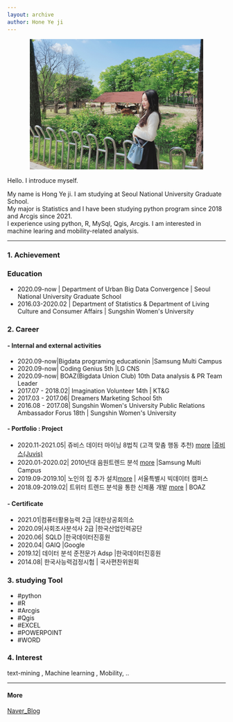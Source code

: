 ```yaml
---
layout: archive
author: Hone Ye ji
---
```


<center><img src="/assets/ima.jpg" width="400" height="300"></center>

Hello. I introduce myself.

My name is Hong Ye ji. I am studying at Seoul National University Graduate School.  
My major is Statistics and I have been studying python program since 2018 and Arcgis since 2021.  
I experience using python, R, MySql, Qgis, Arcgis. I am interested in machine learing and mobility-related analysis.  

----

  

### 1. Achievement

###  Education 
 
- 2020.09-now | Department of Urban Big Data Convergence | Seoul National University Graduate School  
- 2016.03-2020.02 |  Department of Statistics & Department of Living Culture and Consumer Affairs | Sungshin Women's University 



### 2. Career


####  - Internal and external activities

- 2020.09-now|Bigdata programing educationin |Samsung Multi Campus
- 2020.09-now| Coding Genius 5th |LG CNS
- 2020.09-now| BOAZ(Bigdata Union Club) 10th  Data analysis & PR Team Leader 
- 2017.07 - 2018.02| Imagination Volunteer 14th | KT&G
- 2017.03 - 2017.06| Dreamers Marketing School 5th   
- 2016.08 - 2017.08| Sungshin Women's University Public Relations Ambassador Forus 18th | Sungshin Women's University

 ####  - Portfolio : Project 

- 2020.11-2021.05| 쥬비스 데이터 마이닝 8법칙 (고객 맞춤 행동 추천) [more](https://drive.google.com/file/d/1swD9Y_UsqDfxHhgw1z5wr9DiWXnb-U8I/view?usp=sharing) |[쥬비스(Juvis)](http://www.juvis.co.kr/lab/index.do#fir_page)
- 2020.01-2020.02| 2010년대 음원트렌드 분석 [more](https://drive.google.com/file/d/1DRFm9XANJaEcEGn0IyS34HTWHqQlg3sy/view?usp=sharing) |Samsung Multi Campus
- 2019.09-2019.10| 노인의 집 추가 설치[more](https://drive.google.com/file/d/1IY-ZfI5TMfic3EBwJspt1qVd9fX8FNJl/view?usp=sharing) | 서울특별시 빅데이터 캠퍼스
- 2018.09-2019.02| 트위터 트렌드 분석을 통한 신제품 개발 [more](https://www.slideshare.net/BOAZbigdata/1-131319946) | BOAZ



 #### - Certificate

- 2021.01|컴퓨터활용능력 2급 |대한상공회의소
- 2020.09|사회조사분석사 2급 |한국산업인력공단
- 2020.06| SQLD |한국데이터진흥원
- 2020.04| GAIQ |Google
- 2019.12| 데이터 분석 준전문가 Adsp |한국데이터진흥원
- 2014.08| 한국사능력검정시험 | 국사편찬위원회


### 3. studying Tool 
- #python 
- #R
- #Arcgis
- #Qgis
- #EXCEL
- #POWERPOINT
- #WORD  
  
 
### 4. Interest

text-mining , Machine learning , Mobility, ..

----

#### More 

[Naver_Blog](https://blog.naver.com/dreamhigh151)

